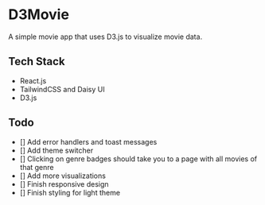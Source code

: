 # D3Movie

A simple movie app that uses D3.js to visualize movie data.

## Tech Stack

- React.js
- TailwindCSS and Daisy UI
- D3.js

## Todo

- [] Add error handlers and toast messages
- [] Add theme switcher
- [] Clicking on genre badges should take you to a page with all movies of that genre
- [] Add more visualizations
- [] Finish responsive design
- [] Finish styling for light theme
